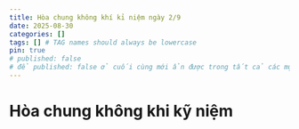 ```yaml
---
title: Hòa chung không khí kỉ niệm ngày 2/9
date: 2025-08-30
categories: []
tags: [] # TAG names should always be lowercase
pin: true
# published: false
# để published: false ở cuối cùng mới ẩn được trong tất cả các mục
---
```


# Hòa chung không khi kỹ niệm
